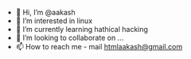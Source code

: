 - 👋 Hi, I’m @aakash
- 👀 I’m interested in linux
- 🌱 I’m currently learning hathical hacking
- 💞️ I’m looking to collaborate on ...
- 📫 How to reach me - mail htmlaakash@gmail.com

<!---
htmlaakash/htmlaakash is a ✨ special ✨ repository because its `README.md` (this file) appears on your GitHub profile.
You can click the Preview link to take a look at your changes.
--->
